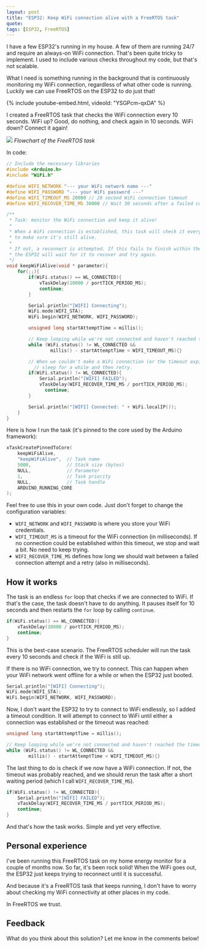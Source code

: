 ```yaml
---
layout: post
title: "ESP32: Keep WiFi connection alive with a FreeRTOS task"
quote: 
tags: [ESP32, FreeRTOS]
---
```


I have a few ESP32's running in my house. A few of them are running 24/7 and require an always-on WiFi connection. That's been quite tricky to implement. I used to include various checks throughout my code, but that's not scalable. 

What I need is something running in the background that is continuously monitoring my WiFi connection, regardless of what other code is running. Luckily we can use FreeRTOS on the ESP32 to do just that!

<!--more-->

{% include youtube-embed.html, videoId: "YSGPcm-qxDA" %}

I created a FreeRTOS task that checks the WiFi connection every 10 seconds. WiFi up? Good, do nothing, and check again in 10 seconds. WiFi down? Connect it again!

![](/uploads/2020-02-17-esp32-keep-wifi-alive-with-freertos-task/freertos-wifi-alive-esp32-flowchart.png)
*Flowchart of the FreeRTOS task*

In code:

```cpp
// Include the necessary libraries
#include <Arduino.h>
#include "WiFi.h"

#define WIFI_NETWORK "--- your WiFi network name ---"
#define WIFI_PASSWORD "--- your WiFi password ---"
#define WIFI_TIMEOUT_MS 20000 // 20 second WiFi connection timeout
#define WIFI_RECOVER_TIME_MS 30000 // Wait 30 seconds after a failed connection attempt

/**
 * Task: monitor the WiFi connection and keep it alive!
 * 
 * When a WiFi connection is established, this task will check it every 10 seconds 
 * to make sure it's still alive.
 * 
 * If not, a reconnect is attempted. If this fails to finish within the timeout,
 * the ESP32 will wait for it to recover and try again.
 */
void keepWiFiAlive(void * parameter){
    for(;;){
        if(WiFi.status() == WL_CONNECTED){
            vTaskDelay(10000 / portTICK_PERIOD_MS);
            continue;
        }

        Serial.println("[WIFI] Connecting");
        WiFi.mode(WIFI_STA);
        WiFi.begin(WIFI_NETWORK, WIFI_PASSWORD);

        unsigned long startAttemptTime = millis();

        // Keep looping while we're not connected and haven't reached the timeout
        while (WiFi.status() != WL_CONNECTED && 
                millis() - startAttemptTime < WIFI_TIMEOUT_MS){}

        // When we couldn't make a WiFi connection (or the timeout expired)
		  // sleep for a while and then retry.
        if(WiFi.status() != WL_CONNECTED){
            Serial.println("[WIFI] FAILED");
            vTaskDelay(WIFI_RECOVER_TIME_MS / portTICK_PERIOD_MS);
			  continue;
        }

        Serial.println("[WIFI] Connected: " + WiFi.localIP());
    }
}
```

Here is how I run the task (it's pinned to the core used by the Arduino framework):

```cpp
xTaskCreatePinnedToCore(
	keepWiFiAlive,
	"keepWiFiAlive",  // Task name
	5000,             // Stack size (bytes)
	NULL,             // Parameter
	1,                // Task priority
	NULL,             // Task handle
	ARDUINO_RUNNING_CORE
);
```

Feel free to use this in your own code. Just don't forget to change the configuration variables:

* `WIFI_NETWORK` and `WIFI_PASSWORD` is where you store your WiFi credentials.
* `WIFI_TIMEOUT_MS` is a timeout for the WiFi connection (in milliseconds). If no connection could be established within this timeout, we stop and wait a bit. No need to keep trying.
* `WIFI_RECOVER_TIME_MS` defines how long we should wait between a failed connection attempt and a retry (also in milliseconds).

## How it works
The task is an endless `for` loop that checks if we are connected to WiFi. If that's the case, the task doesn't have to do anything. It pauses itself for 10 seconds and then restarts the `for` loop by calling `continue`.

```cpp
if(WiFi.status() == WL_CONNECTED){
	vTaskDelay(10000 / portTICK_PERIOD_MS);
	continue;
}
```

This is the best-case scenario. The FreeRTOS scheduler will run the task every 10 seconds and check if the WiFi is still up.

If there is no WiFi connection, we try to connect. This can happen when your WiFi network went offline for a while or when the ESP32 just booted.

```cpp
Serial.println("[WIFI] Connecting");
WiFi.mode(WIFI_STA);
WiFi.begin(WIFI_NETWORK, WIFI_PASSWORD);
```

Now, I don't want the ESP32 to try to connect to WiFi endlessly, so I added a timeout condition. It will attempt to connect to WiFi until either a connection was established or the timeout was reached:

```cpp
unsigned long startAttemptTime = millis();

// Keep looping while we're not connected and haven't reached the timeout
while (WiFi.status() != WL_CONNECTED && 
        millis() - startAttemptTime < WIFI_TIMEOUT_MS){}
```

The last thing to do is check if we now have a WiFi connection. If not, the timeout was probably reached, and we should rerun the task after a short waiting period (which I call `WIFI_RECOVER_TIME_MS`).

```cpp
if(WiFi.status() != WL_CONNECTED){
	Serial.println("[WIFI] FAILED");
	vTaskDelay(WIFI_RECOVER_TIME_MS / portTICK_PERIOD_MS);
	continue;
}
```

And that's how the task works. Simple and yet very effective.

## Personal experience
I've been running this FreeRTOS task on my home energy monitor for a couple of months now. So far, it's been rock solid! When the WiFi goes out, the ESP32 just keeps trying to reconnect until it is successful.

And because it's a FreeRTOS task that keeps running, I don't have to worry about checking my WiFi connectivity at other places in my code. 

In FreeRTOS we trust.

## Feedback
What do you think about this solution? Let me know in the comments below!